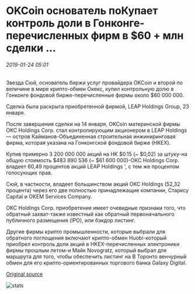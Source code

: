 # OKCoin основатель поКупает контроль доли в Гонконге-перечисленных фирм в $60 + млн сделки ...

###### 2019-01-24 05:01

Звезда Сюй, основатель биржи услуг провайдера OKCoin и второй по величине в мире крипто-обмен Окекс, купил контрольную долю в Гонконге фондовой бирже-перечисленные фирмы около $60 000 000.

Сделка была раскрыта приобретенной фирмой, LEAP Holdings Group, 23 января.

После завершения сделки на 14 января, OKCoin материнской фирмы OKC Holdings Corp. стал контролирующим акционером в LEAP Holdings — остров Кайманов-Объединенная строительная инжиниринговая фирма, которая указана на Гонконгской фондовой бирже (HKEX).

Купив примерно 3 200 000 000 акций на HK $0.15 (~ $0,02) за штуку-на общую стоимость $483 890 536 (~ $61 600 000)-OKC Holdings Corp. владеет 60,49 процентов акций LEAP Holdings ', с тем же процентом голосующих прав.

Сюй, в частности, владеет большинством акций OKC Holdings (52,32 процента) через его две полностью принадлежащие компании, Старксу Capital и ОКЕМ Services Company.

OKC Holdings Corp. приобретение имеет очевидные признаки того, что обратный захват-также известный как обратный первоначального публичного размещения (IPO), или бэкдор листинг.

Другие фирмы крипто промышленности, которые выбрали для обратного поглощения включают крипто-обмен Huobi-который приобрел контроль доли акций в HKEX-перечисленных электроники фирмы прошлым летом-и Майк Novogratz, который выбрал для маршрута для того, чтобы обеспечить листинг на В Торонто венчурный обмен для его крипто-ориентированных торгового банка Galaxy Digital.

[Original source](https://cointelegraph.com/news/okcoin-founder-buys-controlling-share-in-hong-kong-listed-firm-in-60-mln-deal)

![stats](https://c.statcounter.com/11760860/0/a89fa40b/1/ "stats")